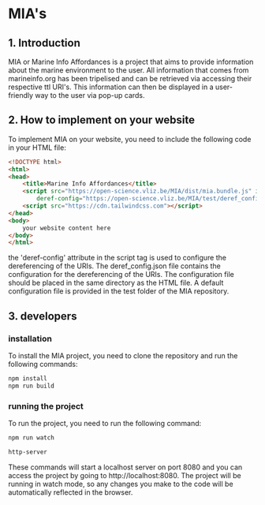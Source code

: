 # MIA's

## 1. Introduction

MIA or Marine Info Affordances is a project that aims to provide information about the marine environment to the user. 
All information that comes from marineinfo.org has been tripelised and can be retrieved via accessing their respective ttl URI's.
This information can then be displayed in a user-friendly way to the user via pop-up cards.

## 2. How to implement on your website 

To implement MIA on your website, you need to include the following code in your HTML file:

```html
<!DOCTYPE html>
<html>
<head>
    <title>Marine Info Affordances</title>
    <script src="https://open-science.vliz.be/MIA/dist/mia.bundle.js" id="mia_script"
        deref-config="https://open-science.vliz.be/MIA/test/deref_config.json"></script>
    <script src="https://cdn.tailwindcss.com"></script>
</head>
<body>
    your website content here
</body>
</html>
```

the 'deref-config' attribute in the script tag is used to configure the dereferencing of the URIs. The deref_config.json file contains the configuration for the dereferencing of the URIs. The configuration file should be placed in the same directory as the HTML file.
A default configuration file is provided in the test folder of the MIA repository.

## 3. developers

### installation

To install the MIA project, you need to clone the repository and run the following commands:

```bash
npm install
npm run build
```

### running the project

To run the project, you need to run the following command:

```bash
npm run watch
```

```bash
http-server
```

These commands will start a localhost server on port 8080 and you can access the project by going to http://localhost:8080.
The project will be running in watch mode, so any changes you make to the code will be automatically reflected in the browser.